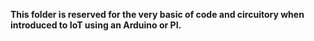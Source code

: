 **This folder is reserved for the very basic of code and circuitory when introduced to IoT using an Arduino or PI.**

